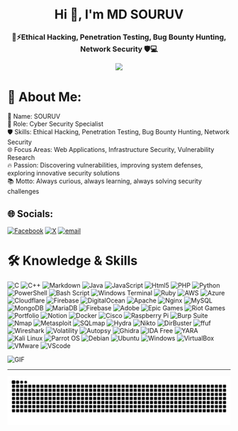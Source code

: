 <h1 align="center">Hi 👋, I'm MD SOURUV</h1>
<h3 align="center">🔐⚡Ethical Hacking, Penetration Testing, Bug Bounty Hunting, Network Security 🛡️💻</h3>

<p align="center">
  <img src="https://user-images.githubusercontent.com/61057666/169029838-74df663d-2e62-4d77-bdff-b43f7d63f00f.png"/>
</p>

# 💫 About Me:
 👤 Name: SOURUV<br> 💼 Role: Cyber Security Specialist<br> 🛡 Skills: Ethical Hacking, Penetration Testing, Bug Bounty Hunting, Network Security<br> 🌐 Focus Areas: Web Applications, Infrastructure Security, Vulnerability Research<br> 🔥 Passion: Discovering vulnerabilities, improving system defenses, exploring innovative security solutions<br> 📚 Motto: Always curious, always learning, always solving security challenges

## 🌐 Socials:
[![Facebook](https://img.shields.io/badge/Facebook-%231877F2.svg?logo=Facebook&logoColor=white)](https://facebook.com/MDSOURUV295) [![X](https://img.shields.io/badge/X-black.svg?logo=X&logoColor=white)](https://x.com/mdsurov295) [![email](https://img.shields.io/badge/Email-D14836?logo=gmail&logoColor=white)](mailto:zshackerpro@gmail.com) 

# 🛠 Knowledge & Skills
![C](https://img.shields.io/badge/c-%2300599C.svg?style=plastic&logo=c&logoColor=white) ![C++](https://img.shields.io/badge/c++-%2300599C.svg?style=plastic&logo=c%2B%2B&logoColor=white) ![Markdown](https://img.shields.io/badge/markdown-%23000000.svg?style=plastic&logo=markdown&logoColor=white) 
![Java](https://img.shields.io/badge/java-%23ED8B00.svg?style=plastic&logo=openjdk&logoColor=white) 
![JavaScript](https://img.shields.io/badge/javascript-%23323330.svg?style=plastic&logo=javascript&logoColor=%23F7DF1E) 
![Html5](https://img.shields.io/badge/HTML5-5D4B6C?style=plastic&logo=html5&color=000000)
![PHP](https://img.shields.io/badge/php-%23777BB4.svg?style=plastic&logo=php&logoColor=white) 
![Python](https://img.shields.io/badge/python-3670A0?style=plastic&logo=python&logoColor=ffdd54) 
![PowerShell](https://img.shields.io/badge/PowerShell-%235391FE.svg?style=plastic&logo=powershell&logoColor=white) 
![Bash Script](https://img.shields.io/badge/bash_script-%23121011.svg?style=plastic&logo=gnu-bash&logoColor=white)
![Windows Terminal](https://img.shields.io/badge/Windows%20Terminal-%234D4D4D.svg?style=plastic&logo=windows-terminal&logoColor=white)
![Ruby](https://img.shields.io/badge/ruby-%23CC342D.svg?style=plastic&logo=ruby&logoColor=white)
![AWS](https://img.shields.io/badge/AWS-%23FF9900.svg?style=plastic&logo=amazon-aws&logoColor=white) 
![Azure](https://img.shields.io/badge/azure-%230072C6.svg?style=plastic&logo=microsoftazure&logoColor=white)
![Cloudflare](https://img.shields.io/badge/Cloudflare-F38020?style=plastic&logo=Cloudflare&logoColor=white)
![Firebase](https://img.shields.io/badge/firebase-%23039BE5.svg?style=plastic&logo=firebase)
![DigitalOcean](https://img.shields.io/badge/DigitalOcean-%230167ff.svg?style=plastic&logo=digitalOcean&logoColor=white) 
![Apache](https://img.shields.io/badge/apache-%23D42029.svg?style=plastic&logo=apache&logoColor=white) 
![Nginx](https://img.shields.io/badge/nginx-%23009639.svg?style=plastic&logo=nginx&logoColor=white)
![MySQL](https://img.shields.io/badge/mysql-4479A1.svg?style=plastic&logo=mysql&logoColor=white)
![MongoDB](https://img.shields.io/badge/MongoDB-%234ea94b.svg?style=plastic&logo=mongodb&logoColor=white)
![MariaDB](https://img.shields.io/badge/MariaDB-003545?style=plastic&logo=mariadb&logoColor=white) 
![Firebase](https://img.shields.io/badge/firebase-a08021?style=plastic&logo=firebase&logoColor=ffcd34) 
![Adobe](https://img.shields.io/badge/adobe-%23FF0000.svg?style=plastic&logo=adobe&logoColor=white)
![Epic Games](https://img.shields.io/badge/epicgames-%23313131.svg?style=plastic&logo=epicgames&logoColor=white) 
![Riot Games](https://img.shields.io/badge/riotgames-D32936.svg?style=plastic&logo=riotgames&logoColor=white)
![Portfolio](https://img.shields.io/badge/Portfolio-%23000000.svg?style=plastic&logo=firefox&logoColor=#FF7139)
![Notion](https://img.shields.io/badge/Notion-%23000000.svg?style=plastic&logo=notion&logoColor=white)
![Docker](https://img.shields.io/badge/docker-%230db7ed.svg?style=plastic&logo=docker&logoColor=white) 
![Cisco](https://img.shields.io/badge/cisco-%23049fd9.svg?style=plastic&logo=cisco&logoColor=black)
![Raspberry Pi](https://img.shields.io/badge/-Raspberry_Pi-C51A4A?style=plastic&logo=Raspberry-Pi) 
![Burp Suite](https://img.shields.io/badge/Burp%20Suite%20Pro-FF6F00?style=plastic&logo=burp-suite&logoColor=white)
![Nmap](https://img.shields.io/badge/Nmap-4682B4?style=plastic&logo=nmap&logoColor=white)
![Metasploit](https://img.shields.io/badge/Metasploit-000000?style=plastic&logo=metasploit&logoColor=white)
![SQLmap](https://img.shields.io/badge/SQLmap-FFD700?style=plastic&logo=sqlite&logoColor=black)
![Hydra](https://img.shields.io/badge/Hydra-2E8B57?style=plastic&logo=gnometerminal&logoColor=white)
![Nikto](https://img.shields.io/badge/Nikto-DC143C?style=plastic&logo=apache&logoColor=white)
![DirBuster](https://img.shields.io/badge/DirBuster-800000?style=plastic&logo=java&logoColor=white)
![ffuf](https://img.shields.io/badge/ffuf-000000?style=plastic&logo=linux&logoColor=white)
![Wireshark](https://img.shields.io/badge/Wireshark-1679A7?style=plastic&logo=wireshark&logoColor=white)
![Volatility](https://img.shields.io/badge/Volatility-FF8C00?style=plastic&logo=python&logoColor=white)
![Autopsy](https://img.shields.io/badge/Autopsy-00008B?style=plastic&logo=windows&logoColor=white)
![Ghidra](https://img.shields.io/badge/Ghidra-FF0000?style=plastic&logo=java&logoColor=white)
![IDA Free](https://img.shields.io/badge/IDA%20Free-FF4500?style=plastic&logo=hexo&logoColor=white)
![YARA](https://img.shields.io/badge/YARA%20Rules-4B0082?style=plastic&logo=gnu&logoColor=white)
![Kali Linux](https://img.shields.io/badge/Kali%20Linux-557C94?style=plastic&logo=kalilinux&logoColor=white)
![Parrot OS](https://img.shields.io/badge/Parrot%20OS-00FF00?style=plastic&logo=linux&logoColor=black)
![Debian](https://img.shields.io/badge/Debian-A81D33?style=plastic&logo=debian&logoColor=white)
![Ubuntu](https://img.shields.io/badge/Ubuntu-E95420?style=plastic&logo=ubuntu&logoColor=white)
![Windows](https://img.shields.io/badge/Windows-0078D6?style=plastic&logo=windows&logoColor=white)
![VirtualBox](https://img.shields.io/badge/VirtualBox-183A61?style=plastic&logo=virtualbox&logoColor=white)
![VMware](https://img.shields.io/badge/VMware-607078?style=plastic&logo=vmware&logoColor=white)
![VScode](https://img.shields.io/badge/VS_Code-007ACC?style=plastic&logo=VScode&color=blue)



</td>
<td width="45%" valign="top" align="center">

<img src="https://camo.githubusercontent.com/9e33759decde7629a1e2df5d70ec6d924349adc7d769101df4d7f75bd4cea392/68747470733a2f2f692e696d6775722e636f6d2f31546f574557772e706e67" width="400px" alt="GIF" />

</td>
</tr>
</table>

<div align="center">

---

![Snake animation](https://raw.githubusercontent.com/TechnologyHell/TechnologyHell/output/github-snake-dark.svg)

</div>

